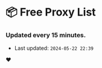 # :package: Free Proxy List
### Updated every 15 minutes.

- Last updated: `2024-05-22 22:39`

:heart:
